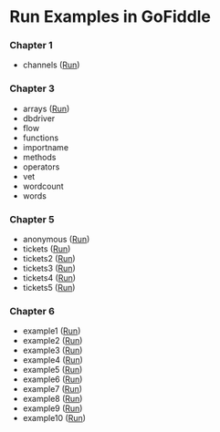 # Run Examples in GoFiddle
### Chapter 1
* channels ([Run](http://gofiddle.net/#inbyfwLq))

### Chapter 3
* arrays ([Run](http://gofiddle.net/#g9LpHQ76))
* dbdriver
* flow
* functions
* importname
* methods
* operators
* vet 
* wordcount
* words

### Chapter 5
* anonymous ([Run](http://gofiddle.net/#02lXDZ6a))
* tickets ([Run](http://gofiddle.net/#GfS7Eq32))
* tickets2 ([Run](http://gofiddle.net/#oJjqvjRD))
* tickets3 ([Run](http://gofiddle.net/#dC2VgWac))
* tickets4 ([Run](http://gofiddle.net/#4DYQBWjo))
* tickets5 ([Run](http://gofiddle.net/#KEp02Jdn))

### Chapter 6
* example1 ([Run](http://gofiddle.net/#LocDaUoo))
* example2 ([Run](http://gofiddle.net/#KAeI54OE))
* example3 ([Run](http://gofiddle.net/#z31dKUfe))
* example4 ([Run](http://gofiddle.net/#oeQ9C4KG))
* example5 ([Run](http://gofiddle.net/#D6kuTTUS))
* example6 ([Run](http://gofiddle.net/#Vic6SwRS))
* example7 ([Run](http://gofiddle.net/#iH3j9d3V))
* example8 ([Run](http://gofiddle.net/#9YbW9FnN))
* example9 ([Run](http://gofiddle.net/#JCoJRcTd))
* example10 ([Run](http://gofiddle.net/#SpGJkKjt))





